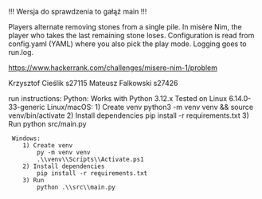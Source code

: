 !!! Wersja do sprawdzenia to gałąź main !!!

Players alternate removing stones from a single pile. In misère Nim,
the player who takes the last remaining stone loses.
Configuration is read from config.yaml (YAML) where you also pick the play mode. Logging goes to run.log.

https://www.hackerrank.com/challenges/misere-nim-1/problem

Krzysztof Cieślik s27115
Mateusz Falkowski s27426

run instructions:
     Python: Works with Python 3.12.x
     Tested on Linux 6.14.0-33-generic
     Linux/macOS:
        1) Create venv
            python3 -m venv venv && source venv/bin/activate
        2) Install dependencies
            pip install -r requirements.txt
        3) Run
            python src/main.py

     Windows:
        1) Create venv
            py -m venv venv
            .\\venv\\Scripts\\Activate.ps1
        2) Install dependencies
            pip install -r requirements.txt
        3) Run
            python .\\src\\main.py
